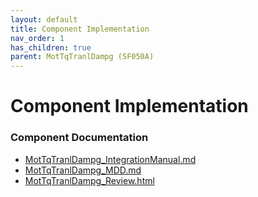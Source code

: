 ```yaml
---
layout: default
title: Component Implementation
nav_order: 1
has_children: true
parent: MotTqTranlDampg (SF050A)
---
```

# Component Implementation
### Component Documentation

- [MotTqTranlDampg_IntegrationManual.md](doc/MotTqTranlDampg_IntegrationManual.md)
- [MotTqTranlDampg_MDD.md](doc/MotTqTranlDampg_MDD.md)
- [MotTqTranlDampg_Review.html](doc/MotTqTranlDampg_Review.html)

